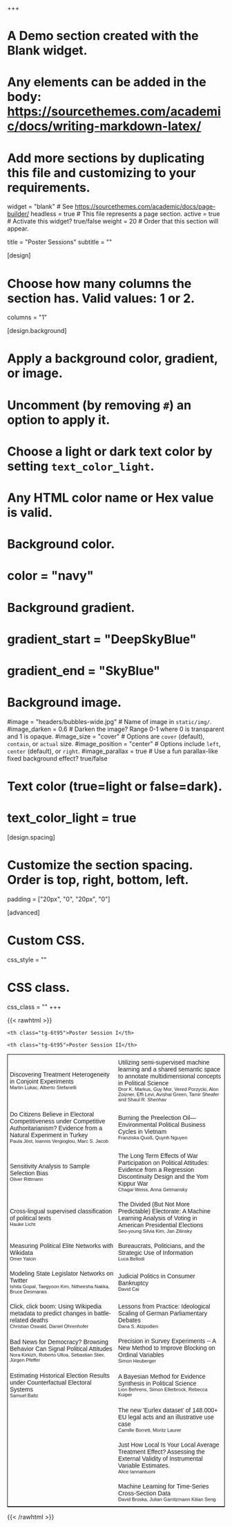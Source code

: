+++
# A Demo section created with the Blank widget.
# Any elements can be added in the body: https://sourcethemes.com/academic/docs/writing-markdown-latex/
# Add more sections by duplicating this file and customizing to your requirements.

widget = "blank"  # See https://sourcethemes.com/academic/docs/page-builder/
headless = true  # This file represents a page section.
active = true  # Activate this widget? true/false
weight = 20  # Order that this section will appear.

title = "Poster Sessions"
subtitle = ""

[design]
  # Choose how many columns the section has. Valid values: 1 or 2.
  columns = "1"

[design.background]
  # Apply a background color, gradient, or image.
  #   Uncomment (by removing `#`) an option to apply it.
  #   Choose a light or dark text color by setting `text_color_light`.
  #   Any HTML color name or Hex value is valid.

  # Background color.
  # color = "navy"

  # Background gradient.
  # gradient_start = "DeepSkyBlue"
  # gradient_end = "SkyBlue"

  # Background image.
  #image = "headers/bubbles-wide.jpg"  # Name of image in `static/img/`.
  #image_darken = 0.6  # Darken the image? Range 0-1 where 0 is transparent and 1 is opaque.
  #image_size = "cover"  #  Options are `cover` (default), `contain`, or `actual` size.
  #image_position = "center"  # Options include `left`, `center` (default), or `right`.
  #image_parallax = true  # Use a fun parallax-like fixed background effect? true/false

  # Text color (true=light or false=dark).
  # text_color_light = true

[design.spacing]
  # Customize the section spacing. Order is top, right, bottom, left.
  padding = ["20px", "0", "20px", "0"]

[advanced]
 # Custom CSS.
 css_style = ""

 # CSS class.
 css_class = ""
+++

{{< rawhtml >}}

<style type="text/css">
.tg  {border-collapse:collapse;border-color:black;border-spacing:0;border-style:solid;border-width:1px;margin:0px auto;}
.tg td{border-style:solid;border-width:0px;font-family:Arial, sans-serif;font-size:14px;overflow:hidden;
  padding:10px 5px;word-break:normal;}
.tg th{border-style:solid;border-width:0px;font-family:Arial, sans-serif;font-size:14px;font-weight:normal;
  overflow:hidden;padding:10px 5px;word-break:normal;}
.tg .tg-cly1{text-align:left;vertical-align:middle}
.tg .tg-panel1c{text-align:left;vertical-align:top;background-color: #44015480}
.tg .tg-panel2c{text-align:left;vertical-align:top;background-color: #31688E80}
.tg .tg-baqh{text-align:center;vertical-align:top}
.tg .tg-header{text-align:center;vertical-align:middle; background-color: #35B77980}

.tg .tg-wa1i{font-weight:bold;text-align:center;vertical-align:middle}
.tg .tg-maj{font-weight:bold;text-align:center;vertical-align:middle;background-color: #FDE72580 }
.tg .tg-6t95{font-weight:bold;position:-webkit-sticky;position:sticky;text-align:center;top:-1px;vertical-align:top;
  will-change:transform}
.tg .tg-t6jq{position:-webkit-sticky;position:sticky;text-align:center;top:-1px;vertical-align:bottom;will-change:transform}
.tg .tg-dmes{position:-webkit-sticky;position:sticky;text-align:left;top:-1px;vertical-align:bottom;will-change:transform}
.tg .tg-iv1z{font-weight:bold;position:-webkit-sticky;position:sticky;text-align:center;top:-1px;vertical-align:bottom;
  will-change:transform}

td > span {
    font-size: 0.8em;
    font-weight: normal;
    display: block;
    width: 100%;
  }

.tg .tg-panel1{font-weight:bold;text-align:center;vertical-align:middle;background-color: #44015480}
.tg .tg-panel2{font-weight:bold;text-align:center;vertical-align:middle;background-color: #31688E80}
.tg .tg-8d8j{text-align:center;vertical-align:bottom}
.tg .tg-7zrl{text-align:left;vertical-align:bottom}
.tg .tg-nrix{text-align:center;vertical-align:middle}
.tg .tg-0lax{text-align:left;vertical-align:top}
@media screen and (max-width: 767px) {.tg {width: auto !important;}.tg col {width: auto !important;}.tg-wrap {overflow-x: auto;-webkit-overflow-scrolling: touch;margin: auto 0px;}}</style>
<div class="tg-wrap"><table class="tg">
 <colgroup>
       <col span="1" style="width: 50%;"></col>
       <col span="1" style="width: 50%;"></col>
    </colgroup>
<thead>
  <tr>
  
    <th class="tg-6t95">Poster Session I</th>
   
    <th class="tg-6t95">Poster Session II</th>
    
  </tr>
</thead>
<tbody>
  <tr>
    <td>Discovering Treatment Heterogeneity in Conjoint Experiments<span>Martin Lukac, Alberto Stefanelli</span></td>
    <td>Utilizing semi-supervised machine learning and a shared semantic space to annotate multidimensional concepts in Political Science<span>Dror K. Markus, Guy Mor, Vered Porzycki, Alon Zoizner, Effi Levi, Avishai Green, Tamir Sheafer and Shaul R. Shenhav </span></td>
  </tr>
  <tr>
    <td>Do Citizens Believe in Electoral Competitiveness under Competitive Authoritarianism? Evidence from a Natural Experiment in Turkey<span>Paula Jöst, Ioannis Vergioglou, Marc S. Jacob</span></td>
    <td>Burning the Preelection Oil&mdash;Environmental Political Business Cycles in Vietnam<span>Franziska Quoß, Quynh Nguyen</span></td>
  </tr>
  <tr>
    <td>Sensitivity Analysis to Sample Selection Bias<span>Oliver Rittmann</span></td>
    <td>The Long Term Effects of War Participation on Political Attitudes: Evidence from a Regression Discontinuity Design and the Yom Kippur War<span>Chagai Weiss, Anna Getmansky</span></td>
  </tr>
  <tr>
    <td>Cross-lingual supervised classification of political texts<span>Hauke Licht</span></td>
    <td>The Divided (But Not More Predictable) Electorate: A Machine Learning Analysis of Voting in American Presidential Elections<span>Seo-young Silvia Kim, Jan Zilinsky</span></td>
  </tr>
  <tr>
    <td>Measuring Political Elite Networks with Wikidata<span>Omer Yalcin</span></td>
    <td>Bureaucrats, Politicians, and the Strategic Use of Information<span>Luca Bellodi</span></td>
  </tr>
  <tr>
    <td>Modeling State Legislator Networks on Twitter<span>Ishita Gopal, Taegyoon Kim, Nitheesha Nakka, Bruce Desmarais</span></td>
    <td>Judicial Politics in Consumer Bankruptcy<span>David Cai</span></td>
  </tr>
  <tr>
    <td>Click, click boom: Using Wikipedia metadata to predict changes in battle-related deaths<span>Christian Oswald, Daniel Ohrenhofer</span></td>
    <td>Lessons from Practice: Ideological Scaling of German Parliamentary Debates<span>Dana S. Atzpodien</span></td>
  </tr>
  <tr>
    <td>Bad News for Democracy? Browsing Behavior Can Signal Political Attitudes<span>Nora Kirkizh, Roberto Ulloa, Sebastian Stier, Jürgen Pfeffer</span></td>
    <td>Precision in Survey Experiments -- A New Method to Improve Blocking on Ordinal Variables<span>Simon Heuberger</span></td>
  </tr>
  <tr>
    <td>Estimating Historical Election Results under Counterfactual Electoral Systems<span>Samuel Baltz</span></td>
   <td>A Bayesian Method for Evidence Synthesis in Political Science<span>Lion Behrens, Simon Ellerbrock, Rebecca Kuiper</span></td>
  </tr>
  <tr>
    <td><span></span></td>
    <td>The new 'Eurlex dataset' of 148.000+ EU legal acts and an illustrative use case<span>Camille Borrett, Moritz Laurer</span></td>
  </tr>
  <tr>
    <td><span></span></td>
    <td>Just How Local Is Your Local Average Treatment Effect? Assessing the External Validity of Instrumental Variable Estimates.<span>Alice Iannantuoni</span></td>
  </tr>
  <tr>
    <td><span></span></td>
   <td>Machine Learning for Time-Series Cross-Section Data<span>David Broska, Julian Garritzmann Kilian Seng</span></td>
  </tr>
</tbody>
</table></div>




{{< /rawhtml >}}

